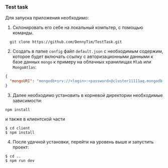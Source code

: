 ### Test task
Для запуска приложения необходимо:
1. Склонировать его себе на локальный компьтер, с помощью команды.
```shell
  git clone https://github.com/DennyTim/TestTask.git
```
2. Создать в папке `config` файл `default.json` c необходимым содержим, которое будет включать ссылку с авторизационными данными к базе данных `mongo` к примеру на облачных хранилищах `Mlab`
или `MongoAtlas`:
```JSON
{
  "mongoURI": "mongodb+srv://<login>:<password>@cluster11111aq.mongodb.net/test?retryWrites=true"
}
```
3. Далее необходимо установить в корневой директории необходимые зависимости:
```shell
npm install
```
и также в клиентской части 
```shell
$ cd client
$ npm install
```
4. После удачной установки, перейти на уровень выше и запустить проект:
```shell
$ cd ..
$ npm run dev
```